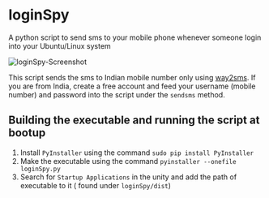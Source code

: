 # loginSpy

A python script to send sms to your mobile phone whenever someone login into your Ubuntu/Linux system

![loginSpy-Screenshot](https://cloud.githubusercontent.com/assets/12946753/18292530/4a880584-74ab-11e6-945d-f4b692af5595.png)

This script sends the sms to Indian mobile number only using [way2sms](www.way2sms.com). If you are from India, create a free account and feed your username (mobile number) and password into the script under the ```sendsms``` method. 

## Building the executable and running the script at bootup

1. Install ```PyInstaller``` using the command ```sudo pip install PyInstaller```
2. Make the executable using the command ```pyinstaller --onefile loginSpy.py```
3. Search for ```Startup Applications``` in the unity and add the path of executable to it ( found under ```loginSpy/dist```) 
